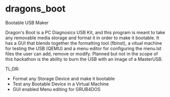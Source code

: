 # dragons_boot
Bootable USB Maker

Dragon's Boot is a PC Diagnosics USB Kit, and this program is meant to take any removable media storage and format it
in order to make it bootable. It has a GUI that blends together the formatting tool (fbinst), a vitual machine for
testing the USB (QEMU) and a menu editor for configuring the menu.lst files the user can add, remove or modify. Planned
but not in the scope of this hackathon is the ability to burn the USB with an image of a MasterUSB.

TL;DR:
- Format any Storage Device and make it bootable
- Test any Bootable Device in a Virtual Machine
- GUI enabled Menu editing for GRUB4DOS
